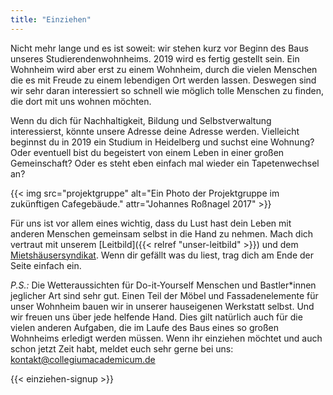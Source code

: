 ```yaml
---
title: "Einziehen"
---
```


Nicht mehr lange und es ist soweit: wir stehen kurz vor Beginn des
Baus unseres Studierendenwohnheims. 2019 wird es fertig gestellt sein.
Ein Wohnheim wird aber erst zu einem Wohnheim, durch die vielen
Menschen die es mit Freude zu einem lebendigen Ort werden lassen.
Deswegen sind wir sehr daran interessiert so schnell wie möglich tolle
Menschen zu finden, die dort mit uns wohnen möchten.

Wenn du dich für Nachhaltigkeit, Bildung und Selbstverwaltung
interessierst, könnte unsere Adresse deine Adresse werden. Vielleicht
beginnst du in 2019 ein Studium in Heidelberg und suchst eine Wohnung?
Oder eventuell bist du begeistert von einem Leben in einer großen
Gemeinschaft? Oder es steht eben einfach mal wieder ein Tapetenwechsel
an?

{{< img src="projektgruppe" alt="Ein Photo der Projektgruppe im zukünftigen Cafegebäude." attr="Johannes Roßnagel 2017" >}}

Für uns ist vor allem eines wichtig, dass du Lust hast dein Leben mit
anderen Menschen gemeinsam selbst in die Hand zu nehmen. Mach dich
vertraut mit unserem
[Leitbild]({{< relref "unser-leitbild" >}})
und dem [Mietshäusersyndikat](https://www.syndikat.org/de/ ). Wenn
dir gefällt was du liest, trag dich am Ende der Seite einfach ein.

_P.S.:_ Die Wetteraussichten für Do-it-Yourself Menschen und
Bastler*innen jeglicher Art sind sehr gut. Einen Teil der Möbel und
Fassadenelemente für unser Wohnheim bauen wir in unserer hauseigenen
Werkstatt selbst. Und wir freuen uns über jede helfende Hand. Dies
gilt natürlich auch für die vielen anderen Aufgaben, die im Laufe des
Baus eines so großen Wohnheims erledigt werden müssen. Wenn ihr
einziehen möchtet und auch schon jetzt Zeit habt, meldet euch sehr
gerne bei uns:
[kontakt@collegiumacademicum.de](mailto:kontakt@collegiumacademicum.de)

{{< einziehen-signup >}}
